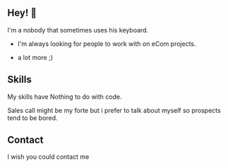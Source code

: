 ## Hey! 👋

I'm a nobody that sometimes uses his keyboard.

- I'm always looking for people to work with on eCom projects.
+ a lot more ;)

## Skills

My skills have Nothing to do with code.

Sales call might be my forte but i prefer to talk about myself so prospects tend to be bored.

## Contact

I wish you could contact me
